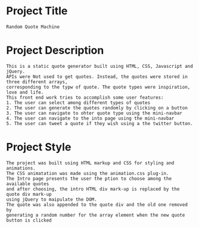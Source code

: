 # Project Title 
	Random Quote Machine
	

# Project Description 
	This is a static quote generator built using HTML, CSS, Javascript and jQuery.
	APIs were Not used to get quotes. Instead, the quotes were stored in three different arrays,
	corresponding to the typw of quote. The quote types were inspiration, love and life. 
	This front end work tries to accomplish some user features:
	1. The user can select among different types of quotes
	2. The user can generate the quotes randomly by clicking on a button
	3. The user can navigate to ohter quote type using the mini-navbar
	4. The user can navigate to the into page using the mini-navbar
	5. The user can tweet a quote if they wish using a the twitter button. 
	
# Project Style
	The project was built using HTML markup and CSS for styling and animations.
	The CSS animatation was made using the animation.css plug-in. 
	The Intro page presents the user the ption to choose among the available quotes
	and after choosing, the intro HTML div mark-up is replaced by the quote div mark-up
	using jQuery to maipulate the DOM. 
	The quote was also appended to the quote div and the old one removed by 
	generating a random number for the array element when the new quote button is clicked
